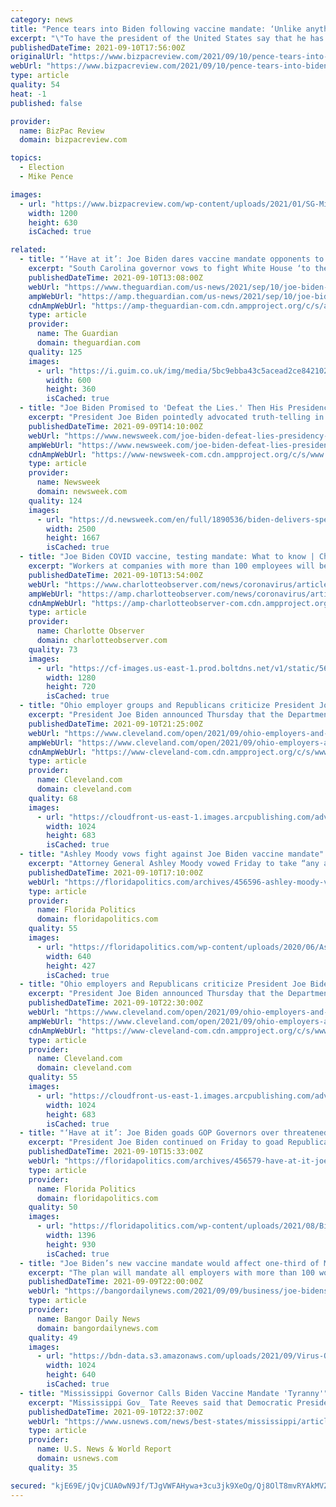 ```yaml
---
category: news
title: "Pence tears into Biden following vaccine mandate: ‘Unlike anything I’d ever heard’ from a US president"
excerpt: "\"To have the president of the United States say that he has been patient but his patience is wearing thin,\" Pence said."
publishedDateTime: 2021-09-10T17:56:00Z
originalUrl: "https://www.bizpacreview.com/2021/09/10/pence-tears-into-biden-following-vaccine-mandate-unlike-anything-id-ever-heard-from-a-us-president-1132546/"
webUrl: "https://www.bizpacreview.com/2021/09/10/pence-tears-into-biden-following-vaccine-mandate-unlike-anything-id-ever-heard-from-a-us-president-1132546/"
type: article
quality: 54
heat: -1
published: false

provider:
  name: BizPac Review
  domain: bizpacreview.com

topics:
  - Election
  - Mike Pence

images:
  - url: "https://www.bizpacreview.com/wp-content/uploads/2021/01/SG-Mike-Pence-1200x630.png"
    width: 1200
    height: 630
    isCached: true

related:
  - title: "‘Have at it’: Joe Biden dares vaccine mandate opponents to take him on"
    excerpt: "South Carolina governor vows to fight White House ‘to the gates of hell’ over president’s large-scale vaccine requirements"
    publishedDateTime: 2021-09-10T13:08:00Z
    webUrl: "https://www.theguardian.com/us-news/2021/sep/10/joe-biden-vaccine-mandates-coronavirus-covid"
    ampWebUrl: "https://amp.theguardian.com/us-news/2021/sep/10/joe-biden-vaccine-mandates-coronavirus-covid"
    cdnAmpWebUrl: "https://amp-theguardian-com.cdn.ampproject.org/c/s/amp.theguardian.com/us-news/2021/sep/10/joe-biden-vaccine-mandates-coronavirus-covid"
    type: article
    provider:
      name: The Guardian
      domain: theguardian.com
    quality: 125
    images:
      - url: "https://i.guim.co.uk/img/media/5bc9ebba43c5acead2ce842102b339dee2a158a6/0_170_5092_3056/master/5092.jpg?width=300&quality=45&auto=format&fit=max&dpr=2&s=5be583b9dd9377df7b433c3e37f94f63"
        width: 600
        height: 360
        isCached: true
  - title: "Joe Biden Promised to 'Defeat the Lies.' Then His Presidency Hit a Crisis"
    excerpt: "President Joe Biden pointedly advocated truth-telling in his inaugural address, in a tacit rebuke of Donald Trump's loose relationship with facts. But a few months on, the crises posed by the U.S. withdrawal from Afghanistan have tested Biden's commitment to truth."
    publishedDateTime: 2021-09-09T14:10:00Z
    webUrl: "https://www.newsweek.com/joe-biden-defeat-lies-presidency-crisis-1627349"
    ampWebUrl: "https://www.newsweek.com/joe-biden-defeat-lies-presidency-crisis-1627349?amp=1"
    cdnAmpWebUrl: "https://www-newsweek-com.cdn.ampproject.org/c/s/www.newsweek.com/joe-biden-defeat-lies-presidency-crisis-1627349?amp=1"
    type: article
    provider:
      name: Newsweek
      domain: newsweek.com
    quality: 124
    images:
      - url: "https://d.newsweek.com/en/full/1890536/biden-delivers-speech-state-dining-room.jpg"
        width: 2500
        height: 1667
        isCached: true
  - title: "Joe Biden COVID vaccine, testing mandate: What to know | Charlotte Observer"
    excerpt: "Workers at companies with more than 100 employees will be required to get a COVID-19 vaccine or submit to weekly testing under a new rule President Joe Biden unveiled Thursday — but is it feasible? The rule applies to over 80 million workers in the private sector and falls under Biden’s six-part plan to combat the spread of the coronavirus."
    publishedDateTime: 2021-09-10T13:54:00Z
    webUrl: "https://www.charlotteobserver.com/news/coronavirus/article254119523.html"
    ampWebUrl: "https://amp.charlotteobserver.com/news/coronavirus/article254119523.html"
    cdnAmpWebUrl: "https://amp-charlotteobserver-com.cdn.ampproject.org/c/s/amp.charlotteobserver.com/news/coronavirus/article254119523.html"
    type: article
    provider:
      name: Charlotte Observer
      domain: charlotteobserver.com
    quality: 73
    images:
      - url: "https://cf-images.us-east-1.prod.boltdns.net/v1/static/5615998031001/1d8ced6c-2a38-4e97-8955-b22320db511a/f3d0c067-6cd5-4bb8-8fa2-a5b474cd562c/1280x720/match/image.jpg"
        width: 1280
        height: 720
        isCached: true
  - title: "Ohio employer groups and Republicans criticize President Joe Biden’s vaccine mandate"
    excerpt: "President Joe Biden announced Thursday that the Department of Labor will mandate that all companies with 100 or more employees require that their workforce be vaccinated or show weekly negative coronavirus tests."
    publishedDateTime: 2021-09-10T21:25:00Z
    webUrl: "https://www.cleveland.com/open/2021/09/ohio-employers-and-republicans-criticize-president-joe-bidens-vaccine-mandate-wait-for-more-federal-guidance.html"
    ampWebUrl: "https://www.cleveland.com/open/2021/09/ohio-employers-and-republicans-criticize-president-joe-bidens-vaccine-mandate-wait-for-more-federal-guidance.html?outputType=amp"
    cdnAmpWebUrl: "https://www-cleveland-com.cdn.ampproject.org/c/s/www.cleveland.com/open/2021/09/ohio-employers-and-republicans-criticize-president-joe-bidens-vaccine-mandate-wait-for-more-federal-guidance.html?outputType=amp"
    type: article
    provider:
      name: Cleveland.com
      domain: cleveland.com
    quality: 68
    images:
      - url: "https://cloudfront-us-east-1.images.arcpublishing.com/advancelocal/T7EC4ZMPZRA3FBKKIR2V5TYUUA.jpg"
        width: 1024
        height: 683
        isCached: true
  - title: "Ashley Moody vows fight against Joe Biden vaccine mandate"
    excerpt: "Attorney General Ashley Moody vowed Friday to take “any and all action” against federal plans to mandate COVID-19 vaccinations for more than 80 million Americans working in the private sector. “Joe Biden does not have the legal authority to force vaccines on millions of Americans,"
    publishedDateTime: 2021-09-10T17:10:00Z
    webUrl: "https://floridapolitics.com/archives/456596-ashley-moody-vows-fight-against-joe-biden-vaccine-mandate/"
    type: article
    provider:
      name: Florida Politics
      domain: floridapolitics.com
    quality: 55
    images:
      - url: "https://floridapolitics.com/wp-content/uploads/2020/06/Ashley-Moody-scaled-e1591877498704.jpg"
        width: 640
        height: 427
        isCached: true
  - title: "Ohio employers and Republicans criticize President Joe Biden’s vaccine mandate, wait for more federal guidance"
    excerpt: "President Joe Biden announced Thursday that the Department of Labor will mandate that all companies with 100 or more employees require that their workforce be vaccinated or show weekly negative coronavirus tests."
    publishedDateTime: 2021-09-10T22:30:00Z
    webUrl: "https://www.cleveland.com/open/2021/09/ohio-employers-and-republicans-criticize-president-joe-bidens-vaccine-mandate-wait-for-more-federal-guidance.html"
    ampWebUrl: "https://www.cleveland.com/open/2021/09/ohio-employers-and-republicans-criticize-president-joe-bidens-vaccine-mandate-wait-for-more-federal-guidance.html?outputType=amp"
    cdnAmpWebUrl: "https://www-cleveland-com.cdn.ampproject.org/c/s/www.cleveland.com/open/2021/09/ohio-employers-and-republicans-criticize-president-joe-bidens-vaccine-mandate-wait-for-more-federal-guidance.html?outputType=amp"
    type: article
    provider:
      name: Cleveland.com
      domain: cleveland.com
    quality: 55
    images:
      - url: "https://cloudfront-us-east-1.images.arcpublishing.com/advancelocal/T7EC4ZMPZRA3FBKKIR2V5TYUUA.jpg"
        width: 1024
        height: 683
        isCached: true
  - title: "‘Have at it’: Joe Biden goads GOP Governors over threatened vaccine mandate suits"
    excerpt: "President Joe Biden continued on Friday to goad Republican Governors resisting COVID-19 vaccine mandates he rolled out the day before. When asked about them being challenged in court by a reporter at a Washington D."
    publishedDateTime: 2021-09-10T15:33:00Z
    webUrl: "https://floridapolitics.com/archives/456579-have-at-it-joe-biden-goads-gop-governors-over-threatened-vaccine-mandate-suits/"
    type: article
    provider:
      name: Florida Politics
      domain: floridapolitics.com
    quality: 50
    images:
      - url: "https://floridapolitics.com/wp-content/uploads/2021/08/Biden.jpg"
        width: 1396
        height: 930
        isCached: true
  - title: "Joe Biden’s new vaccine mandate would affect one-third of Maine’s private workforce"
    excerpt: "The plan will mandate all employers with more than 100 workers to require their workers to be vaccinated for COVID-19 or tested for the virus weekly."
    publishedDateTime: 2021-09-09T22:00:00Z
    webUrl: "https://bangordailynews.com/2021/09/09/business/joe-bidens-new-vaccine-mandate-would-affect-one-third-of-maines-private-workforce/"
    type: article
    provider:
      name: Bangor Daily News
      domain: bangordailynews.com
    quality: 49
    images:
      - url: "https://bdn-data.s3.amazonaws.com/uploads/2021/09/Virus-Outbreak-Florida-1-e1631224818491.jpg"
        width: 1024
        height: 640
        isCached: true
  - title: "Mississippi Governor Calls Biden Vaccine Mandate 'Tyranny'"
    excerpt: "Mississippi Gov_ Tate Reeves said that Democratic President Joe Biden’s new federal vaccine requirements are “clearly unconstitutional.\"."
    publishedDateTime: 2021-09-10T22:37:00Z
    webUrl: "https://www.usnews.com/news/best-states/mississippi/articles/2021-09-10/mississippi-governor-calls-biden-vaccine-mandate-tyranny"
    type: article
    provider:
      name: U.S. News & World Report
      domain: usnews.com
    quality: 35

secured: "kjE69E/jQvjCUA0wN9Jf/TJgVWFAHywa+3cu3jk9XeOg/Qj8OlT8mvRYAkMVZRnVAerHWkg4vRuF9fqQFbYq9Ssn416tTBXvu7lRa1llURx38ug4hhjvbgOJ/Kbzriwf1as/ePtSAP64K0y+gBBJTGVElCPZ9I2gitOV1t0aR/iJTH5T+LhPyLK0IQ1F1yBKkE+exHkQx6Hi5pIN0bpjHutOYmlX7ZNP3Uel+o2KnLE2TZNbaki6hDhAPZSqj+x/6kReCfVwdnFoRtSuAiZy6QhrlKi75XxidA2mGE8TJZAe6LMXF5XsjElrwwjyc67vOjLSRX1m7c5HKyGuWrOXF1HjgduGbU+mlVuJQTKwpoU=;VNtiOIUp1tMM0WprJyMAKQ=="
---
```


